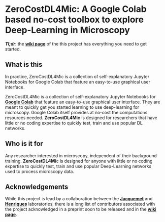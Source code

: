 # ZeroCostDL4Mic: A Google Colab based no-cost toolbox to explore Deep-Learning in Microscopy

_**Tl;dr**_: the [**wiki page**][wikiPage] of the this project has everything you need to get started.

## What is this

In practice, ZeroCostDL4Mic is a collection of self-explanatory Jupyter Notebooks for Google Colab that feature an easy-to-use graphical user interface.


ZeroCostDL4Mic is a collection of self-explanatory Jupyter Notebooks for [**Google Colab**][1] that feature an easy-to-use graphical user interface. They are meant to quickly get you started learning to use deep-learning for microscopy. Google Colab itself provides at no-cost the computations resources needed. **ZeroCostDL4Mic** is designed for researchers that have little or no coding expertise to quickly test, train and use popular DL networks.

## Who is it for

Any researcher interested in microscopy, independent of their background training. **ZeroCostDL4Mi**c is designed for anyone with little or no coding expertise to quickly test, train and use popular Deep-Learning networks used to process microscopy data.

## Acknowledgements

While this project is lead by a collaboration between the [**Jacquemet**][6] and [**Henriques**][5] laboratories, there is a long list of contributors associated with the project acknowledged in a preprint soon to be released and in the [**wiki page**][wikiPage].


  [1]: https://colab.research.google.com/notebooks/intro.ipynb
  [2]: https://twitter.com/guijacquemet
  [3]: https://twitter.com/LaineBioImaging
  [4]: https://twitter.com/HenriquesLab
  [5]: https://henriqueslab.github.io/
  [6]: https://cellmig.org/
  [wikiPage]: https://github.com/HenriquesLab/DeepLearning_Collab/wiki

